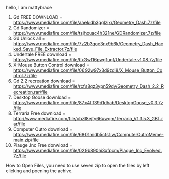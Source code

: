 hello, I am mattybrace
1. Gd FREE DOWNLOAD = https://www.mediafire.com/file/aaekidb3gglzjxr/Geometry_Dash.7z/file
2. Gd Randomizer = https://www.mediafire.com/file/tsjhxuac4h321ne/GDRandomizer.7z/file
3. Gd Unlock all = https://www.mediafire.com/file/7z2b3qoe3nx9b6k/Geometry_Dash_Hacked_Save_File_Extractor.7z/file
4. Undertale FREE download = https://www.mediafire.com/file/tlx3wf16pwg1uqf/Undertale.v1.08.7z/file
5. X-Mouse Button Control download = https://www.mediafire.com/file/0692w97x3d9zdi8/X_Mouse_Button_Control.7z/file
6. Gd 2.2 recreation download = https://www.mediafire.com/file/rcfs8qz3ypn59dy/Geometry_Dash_2.2_Recreation.rar/file
7. Desktop Goose download = https://www.mediafire.com/file/87x4flf39d1dhab/DesktopGoose_v0.3.7z/file
8. Terraria Free download = http://www.mediafire.com/file/obzl8ejfy66uwgm/Terraria_V1.3.5.3_GBT.rar/file
9. Computer Outro download = https://www.mediafire.com/file/6801mjdb5cfs1iw/ComputerOutroMeme-main.zip/file
10. Plauge .Inc Free donwload = https://www.mediafire.com/file/029b890hi3xfpcm/Plague_Inc_Evolved.7z/file


How to Open Files, you need to use seven zip to open the files by left clicking and poening the achive.

